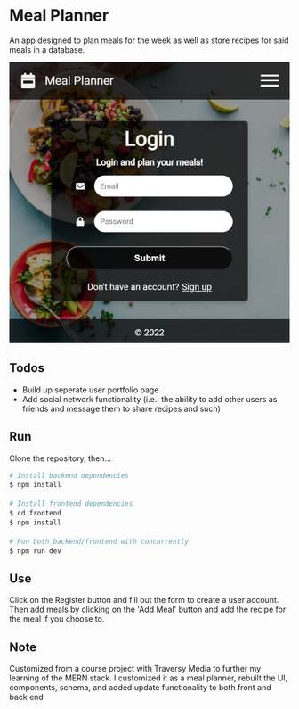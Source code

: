 # Meal Planner
An app designed to plan meals for the week as well as store recipes for said meals in a database.

![App Screenshot](frontend/public/screenshot.jpg)

## Todos
- Build up seperate user portfolio page
- Add social network functionality (i.e.: the ability to add other users as friends and message them to share recipes and such)

## Run
Clone the repository, then...
```bash
# Install backend dependencies
$ npm install

# Install frontend dependencies
$ cd frontend
$ npm install

# Run both backend/frontend with concurrently
$ npm run dev
```

## Use
Click on the Register button and fill out the form to create a user account. Then add meals by clicking on the 'Add Meal' button and add the recipe for the meal if you choose to.

## Note
Customized from a course project with Traversy Media to further my learning of the MERN stack. I customized it as a meal planner, rebuilt the UI, components, schema, and added update functionality to both front and back end
